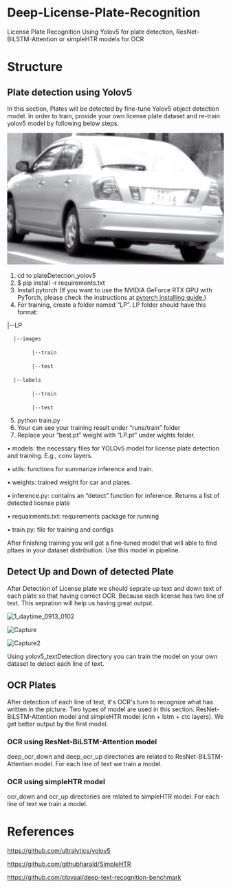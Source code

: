 # Deep-License-Plate-Recognition
License Plate Recognition Using Yolov5 for plate detection, ResNet-BiLSTM-Attention or simpleHTR models for OCR

# Structure

## Plate detection using Yolov5

In this section, Plates will be detected by fine-tune Yolov5 object detection model. In order to train, provide your own license plate dataset and re-train yolov5 model by following below steps.

![alt text](https://github.com/amiiiirrrr/Deep-License-Plate-Recognition/blob/main/plateDetection_yolov5/dataset/images/test/006_1.jpg)

1. cd to plateDetection_yolov5
2. $ pip install -r requirements.txt
3. Install pytorch (If you want to use the NVIDIA GeForce RTX GPU with PyTorch, please check
the instructions at [pytorch installing guide.](https://pytorch.org/get-started/locally/))
4. For training, create a folder named “LP”. LP folder should have this format:

  |--LP

      |--images
      
            |--train
            
            |--test
            
      |--labels
      
            |--train
            
            |--test
            
            
5. python train.py
6. Your can see your training result under “runs/train” folder
7. Replace your “best.pt” weight with “LP.pt” under wights folder.

• models: the necessary files for YOLOv5 model for license plate detection and training. E.g., conv layers.

• utils: functions for summarize inference and train.

• weights: trained weight for car and plates.

• inference.py: contains an “detect” function for inference. Returns a list of detected license plate

• requairments.txt: requirements package for running

• train.py: file for training and configs

After finishing training you will got a fine-tuned model that will able to find pltaes in your dataset distribution. Use this model in pipeline.

## Detect Up and Down of detected Plate

After Detection of License plate we should seprate up text and down text of each plate so that having correct OCR. Because each license has two line of text. This sepration will help us having great output.

![1_daytime_0913_0102](https://user-images.githubusercontent.com/28767607/164892983-ab1aa83f-29d0-4e88-b259-fd5471b9c764.jpg)


![Capture](https://user-images.githubusercontent.com/28767607/164892988-1061dd8f-2e52-4235-8517-b1fe73c91832.PNG)


![Capture2](https://user-images.githubusercontent.com/28767607/164892993-07c2976c-a8dc-4a3a-a952-44d375e9d8d5.PNG)

Using yolov5_textDetection directory you can train the model on your own dataset to detect each line of text.

## OCR Plates 

After detection of each line of text, it's OCR's turn to recognize what has written in the picture. Two types of model are used in this section. ResNet-BiLSTM-Attention model and simpleHTR model (cnn + lstm + ctc layers). We get better output by the first model.

### OCR using ResNet-BiLSTM-Attention model

deep_ocr_down and deep_ocr_up directories are related to ResNet-BiLSTM-Attention model. For each line of text we train a model.

### OCR using simpleHTR model

ocr_down and ocr_up directories are related to simpleHTR model. For each line of text we train a model.

# References

https://github.com/ultralytics/yolov5

https://github.com/githubharald/SimpleHTR

https://github.com/clovaai/deep-text-recognition-benchmark


